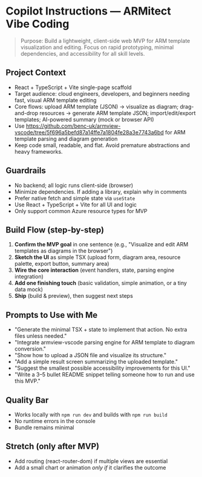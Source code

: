 # Copilot Instructions — ARMitect Vibe Coding

> Purpose: Build a lightweight, client-side web MVP for ARM template visualization and editing. Focus on rapid prototyping, minimal dependencies, and accessibility for all skill levels.

## Project Context

- React + TypeScript + Vite single-page scaffold
- Target audience: cloud engineers, developers, and beginners needing fast, visual ARM template editing
- Core flows: upload ARM template (JSON) → visualize as diagram; drag-and-drop resources → generate ARM template JSON; import/edit/export templates; AI-powered summary (mock or browser API)
- Use https://github.com/benc-uk/armview-vscode/tree/5f696a5befd87a14ffe7a1804fe28a3e7743a6bd for ARM template parsing and diagram generation
- Keep code small, readable, and flat. Avoid premature abstractions and heavy frameworks.

## Guardrails

- No backend; all logic runs client-side (browser)
- Minimize dependencies. If adding a library, explain why in comments
- Prefer native fetch and simple state via `useState`
- Use React + TypeScript + Vite for all UI and logic
- Only support common Azure resource types for MVP

## Build Flow (step-by-step)

1. **Confirm the MVP goal** in one sentence (e.g., "Visualize and edit ARM templates as diagrams in the browser")
2. **Sketch the UI** as simple TSX (upload form, diagram area, resource palette, export button, summary area)
3. **Wire the core interaction** (event handlers, state, parsing engine integration)
4. **Add one finishing touch** (basic validation, simple animation, or a tiny data mock)
5. **Ship** (build & preview), then suggest next steps

## Prompts to Use with Me

- "Generate the minimal TSX + state to implement that action. No extra files unless needed."
- "Integrate armview-vscode parsing engine for ARM template to diagram conversion."
- "Show how to upload a JSON file and visualize its structure."
- "Add a simple result screen summarizing the uploaded template."
- "Suggest the smallest possible accessibility improvements for this UI."
- "Write a 3–5 bullet README snippet telling someone how to run and use this MVP."

## Quality Bar

- Works locally with `npm run dev` and builds with `npm run build`
- No runtime errors in the console
- Bundle remains minimal

## Stretch (only after MVP)

- Add routing (react-router-dom) if multiple views are essential
- Add a small chart or animation _only if_ it clarifies the outcome
